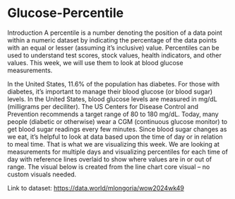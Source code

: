 # Glucose-Percentile
Introduction
A percentile is a number denoting the position of a data point within a numeric dataset by indicating the percentage of the data points with an equal or lesser (assuming it’s inclusive) value. Percentiles can be used to understand test scores, stock values, health indicators, and other values. This week, we will use them to look at blood glucose measurements. 

In the United States, 11.6% of the population has diabetes. For those with diabetes, it’s important to manage their blood glucose (or blood sugar) levels. In the United States, blood glucose levels are measured in mg/dL (milligrams per deciliter). The US Centers for Disease Control and Prevention recommends a target range of 80 to 180 mg/dL. Today, many people (diabetic or otherwise) wear a CGM (continuous glucose monitor) to get blood sugar readings every few minutes. Since blood sugar changes as we eat, it’s helpful to look at data based upon the time of day or in relation to meal time. That is what we are visualizing this week. We are looking at measurements for multiple days and visualizing percentiles for each time of day with reference lines overlaid to show where values are in or out of range. The visual below is created from the line chart core visual – no custom visuals needed. 

Link to dataset: https://data.world/mlongoria/wow2024wk49
